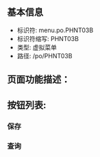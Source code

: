 
## 基本信息

- 标识符: menu.po.PHNT03B
- 标识符缩写: PHNT03B
- 类型: 虚拟菜单
- 路径: /po/PHNT03B

## 页面功能描述：





## 按钮列表:


### 保存



### 查询


